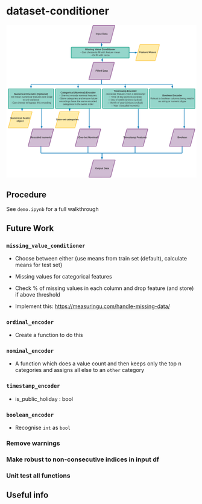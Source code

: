 # dataset-conditioner

![`fit_transform` flow](pictures/readme_flow.png)

## Procedure

See `demo.ipynb` for a full walkthrough

## Future Work

### `missing_value_conditioner`
- Choose between either {use means from train set (default), calculate means for test set}
- Missing values for categorical features
- Check % of missing values in each column and drop feature (and store) if above threshold

- Implement this: https://measuringu.com/handle-missing-data/

### `ordinal_encoder`
- Create a function to do this

### `nominal_encoder`
- A function which does a value count and then keeps only the top n categories and assigns all else to an `other` category

### `timestamp_encoder`
- is_public_holiday : bool

### `boolean_encoder`
- Recognise `int` as `bool`

### Remove warnings

### Make robust to non-consecutive indices in input df

### Unit test all functions

## Useful info
